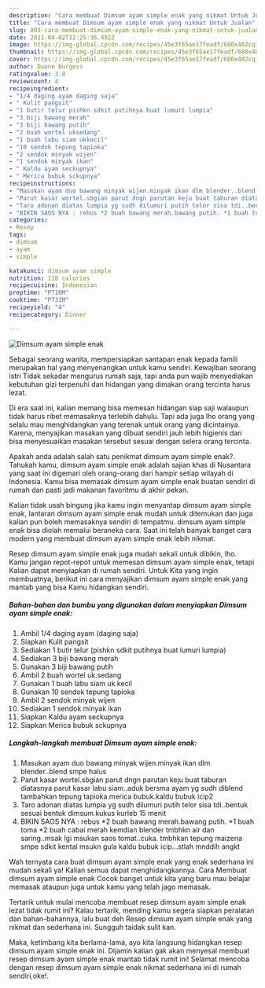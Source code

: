 ```yaml
---
description: "Cara membuat Dimsum ayam simple enak yang nikmat Untuk Jualan"
title: "Cara membuat Dimsum ayam simple enak yang nikmat Untuk Jualan"
slug: 803-cara-membuat-dimsum-ayam-simple-enak-yang-nikmat-untuk-jualan
date: 2021-04-02T12:25:36.492Z
image: https://img-global.cpcdn.com/recipes/45e3f65ae17feadf/680x482cq70/dimsum-ayam-simple-enak-foto-resep-utama.jpg
thumbnail: https://img-global.cpcdn.com/recipes/45e3f65ae17feadf/680x482cq70/dimsum-ayam-simple-enak-foto-resep-utama.jpg
cover: https://img-global.cpcdn.com/recipes/45e3f65ae17feadf/680x482cq70/dimsum-ayam-simple-enak-foto-resep-utama.jpg
author: Duane Burgess
ratingvalue: 3.8
reviewcount: 4
recipeingredient:
- "1/4 daging ayam daging saja"
- " Kulit pangsit"
- "1 butir telur pishkn sdkit putihnya buat lumuri lumpia"
- "3 biji bawang merah"
- "3 biji bawang putih"
- "2 buah wortel uksedang"
- "1 buah labu siam ukkecil"
- "10 sendok tepung tapioka"
- "2 sendok minyak wijen"
- "1 sendok minyak ikan"
- " Kaldu ayam seckupnya"
- " Merica bubuk sckupnya"
recipeinstructions:
- "Masukan ayam duo bawang minyak wijen.minyak ikan dlm blender..blend smpe halus"
- "Parut kasar wortel.sbgian parut dngn parutan keju buat taburan diatasnya parut kasar labu siam..aduk bersma ayam yg sudh diblend tambahkan tepung tapioka.merica bubuk.kaldu bubuk icip2"
- "Taro adonan diatas lumpia yg sudh dilumuri putih telor sisa tdi..bentuk sesuai bentuk dimsum.kukus kurleb 15 menit"
- "BIKIN SAOS NYA : rebus *2 buah bawang merah.bawang putih. *1 buah toma *2 buah cabai merah kemdian blender tmbhkn air dan saring..msak lgi msukan saos tomat..cuka. tmbhkan tepung maizena smpe sdkit kental msukn gula kaldu bubuk icip...stlah mnddih angkt"
categories:
- Resep
tags:
- dimsum
- ayam
- simple

katakunci: dimsum ayam simple 
nutrition: 118 calories
recipecuisine: Indonesian
preptime: "PT10M"
cooktime: "PT33M"
recipeyield: "4"
recipecategory: Dinner

---
```



![Dimsum ayam simple enak](https://img-global.cpcdn.com/recipes/45e3f65ae17feadf/680x482cq70/dimsum-ayam-simple-enak-foto-resep-utama.jpg)

Sebagai seorang wanita, mempersiapkan santapan enak kepada famili merupakan hal yang menyenangkan untuk kamu sendiri. Kewajiban seorang istri Tidak sekadar mengurus rumah saja, tapi anda pun wajib menyediakan kebutuhan gizi terpenuhi dan hidangan yang dimakan orang tercinta harus lezat.

Di era  saat ini, kalian memang bisa memesan hidangan siap saji walaupun tidak harus ribet memasaknya terlebih dahulu. Tapi ada juga lho orang yang selalu mau menghidangkan yang terenak untuk orang yang dicintainya. Karena, menyajikan masakan yang dibuat sendiri jauh lebih higienis dan bisa menyesuaikan masakan tersebut sesuai dengan selera orang tercinta. 



Apakah anda adalah salah satu penikmat dimsum ayam simple enak?. Tahukah kamu, dimsum ayam simple enak adalah sajian khas di Nusantara yang saat ini digemari oleh orang-orang dari hampir setiap wilayah di Indonesia. Kamu bisa memasak dimsum ayam simple enak buatan sendiri di rumah dan pasti jadi makanan favoritmu di akhir pekan.

Kalian tidak usah bingung jika kamu ingin menyantap dimsum ayam simple enak, lantaran dimsum ayam simple enak mudah untuk ditemukan dan juga kalian pun boleh memasaknya sendiri di tempatmu. dimsum ayam simple enak bisa diolah memalui beraneka cara. Saat ini telah banyak banget cara modern yang membuat dimsum ayam simple enak lebih nikmat.

Resep dimsum ayam simple enak juga mudah sekali untuk dibikin, lho. Kamu jangan repot-repot untuk memesan dimsum ayam simple enak, tetapi Kalian dapat menyiapkan di rumah sendiri. Untuk Kita yang ingin membuatnya, berikut ini cara menyajikan dimsum ayam simple enak yang mantab yang bisa Kamu hidangkan sendiri.

<!--inarticleads1-->

##### Bahan-bahan dan bumbu yang digunakan dalam menyiapkan Dimsum ayam simple enak:

1. Ambil 1/4 daging ayam (daging saja)
1. Siapkan  Kulit pangsit
1. Sediakan 1 butir telur (pishkn sdkit putihnya buat lumuri lumpia)
1. Sediakan 3 biji bawang merah
1. Gunakan 3 biji bawang putih
1. Ambil 2 buah wortel uk.sedang
1. Gunakan 1 buah labu siam uk.kecil
1. Gunakan 10 sendok tepung tapioka
1. Ambil 2 sendok minyak wijen
1. Sediakan 1 sendok minyak ikan
1. Siapkan  Kaldu ayam seckupnya
1. Siapkan  Merica bubuk sckupnya




<!--inarticleads2-->

##### Langkah-langkah membuat Dimsum ayam simple enak:

1. Masukan ayam duo bawang minyak wijen.minyak ikan dlm blender..blend smpe halus
1. Parut kasar wortel.sbgian parut dngn parutan keju buat taburan diatasnya parut kasar labu siam..aduk bersma ayam yg sudh diblend tambahkan tepung tapioka.merica bubuk.kaldu bubuk icip2
1. Taro adonan diatas lumpia yg sudh dilumuri putih telor sisa tdi..bentuk sesuai bentuk dimsum.kukus kurleb 15 menit
1. BIKIN SAOS NYA : rebus *2 buah bawang merah.bawang putih. *1 buah toma *2 buah cabai merah kemdian blender tmbhkn air dan saring..msak lgi msukan saos tomat..cuka. tmbhkan tepung maizena smpe sdkit kental msukn gula kaldu bubuk icip...stlah mnddih angkt




Wah ternyata cara buat dimsum ayam simple enak yang enak sederhana ini mudah sekali ya! Kalian semua dapat menghidangkannya. Cara Membuat dimsum ayam simple enak Cocok banget untuk kita yang baru mau belajar memasak ataupun juga untuk kamu yang telah jago memasak.

Tertarik untuk mulai mencoba membuat resep dimsum ayam simple enak lezat tidak rumit ini? Kalau tertarik, mending kamu segera siapkan peralatan dan bahan-bahannya, lalu buat deh Resep dimsum ayam simple enak yang nikmat dan sederhana ini. Sungguh taidak sulit kan. 

Maka, ketimbang kita berlama-lama, ayo kita langsung hidangkan resep dimsum ayam simple enak ini. Dijamin kalian gak akan menyesal membuat resep dimsum ayam simple enak mantab tidak rumit ini! Selamat mencoba dengan resep dimsum ayam simple enak nikmat sederhana ini di rumah sendiri,oke!.


